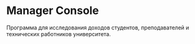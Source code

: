 # Manager Console
Программа для исследования доходов студентов, преподавателей и технических работников университета. <br />
